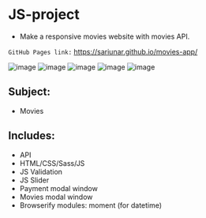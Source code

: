 # JS-project

-  Make a responsive movies website with movies API. 

`GitHub Pages link:` https://sariunar.github.io/movies-app/

![image](https://github.com/sariunar/js-team-project/assets/90380387/ee5aef22-c844-4439-9523-4a24f2759c5e)
![image](https://user-images.githubusercontent.com/90380387/233774460-cfe13c79-26ea-4b3b-9608-3758a65ae11f.png)
![image](https://github.com/sariunar/js-team-project/assets/90380387/699d7234-8462-4703-b39b-70d64d631a9c)
![image](https://github.com/sariunar/js-team-project/assets/90380387/8adc88dd-7064-49e0-9c45-0606f44b44b5)
![image](https://github.com/sariunar/js-team-project/assets/90380387/12143e25-352a-45b3-ad0e-dacf05411caf)


## Subject:

- Movies

## Includes:

- API
- HTML/CSS/Sass/JS
- JS Validation
- JS Slider
- Payment modal window
- Movies modal window
- Browserify modules: moment (for datetime)
